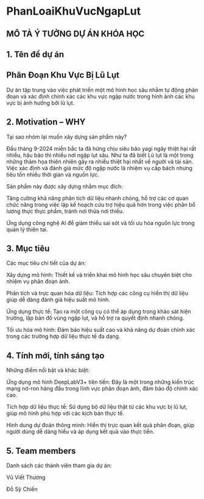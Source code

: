 # PhanLoaiKhuVucNgapLut
## MÔ TẢ Ý TƯỞNG DỰ ÁN KHÓA HỌC

## 1. Tên đề dự án
## Phân Đoạn Khu Vực Bị Lũ Lụt

Dự án tập trung vào việc phát triển một mô hình học sâu nhằm tự động phân đoạn và xác định chính xác các khu vực ngập nước trong hình ảnh các khu vực bị ảnh hưởng bởi lũ lụt.

## 2. Motivation – WHY
Tại sao nhóm lại muốn xây dựng sản phẩm này?

Đầu tháng 9-2024 miền bắc ta đã hứng chịu siêu bão yagi ngây thiệt hại rất nhiều, hậu bão thì nhiều nơi ngập lụt sâu. Như ta đã biết Lũ lụt là một trong những thảm họa thiên nhiên gây ra nhiều thiệt hại nhất về người và tài sản. Việc xác định và đánh giá mức độ ngập nước là nhiệm vụ cấp bách nhưng tiêu tốn nhiều thời gian và nguồn lực.

Sản phẩm này được xây dựng nhằm mục đích:

Tăng cường khả năng phân tích dữ liệu nhanh chóng, hỗ trợ các cơ quan chức năng trong việc lập kế hoạch cứu trợ hiệu quả hơn trong việc phân bổ lương thực thực phẩm, tránh nơi thừa nơi thiếu.

Ứng dụng công nghệ AI để giảm thiểu sai sót và tối ưu hóa nguồn lực trong quản lý thiên tai.

## 3. Mục tiêu
Các mục tiêu chi tiết của dự án:

Xây dựng mô hình: Thiết kế và triển khai mô hình học sâu chuyên biệt cho nhiệm vụ phân đoạn ảnh.

Phân tích và trực quan hóa dữ liệu: Tích hợp các công cụ hiển thị dữ liệu giúp dễ dàng đánh giá hiệu suất mô hình.

Ứng dụng thực tế: Tạo ra một công cụ có thể áp dụng trong khảo sát hiện trường, lập bản đồ vùng ngập lụt, và hỗ trợ ra quyết định nhanh chóng.

Tối ưu hóa mô hình: Đảm bảo hiệu suất cao và khả năng dự đoán chính xác trong các trường hợp dữ liệu thực tế đa dạng.

## 4. Tính mới, tính sáng tạo
Những điểm nổi bật và khác biệt:

Ứng dụng mô hình DeepLabV3+ tiên tiến: Đây là một trong những kiến trúc mạng nơ-ron hàng đầu trong lĩnh vực phân đoạn ảnh, đảm bảo độ chính xác cao.

Tích hợp dữ liệu thực tế: Sử dụng bộ dữ liệu thật từ các khu vực bị lũ lụt, giúp mô hình phù hợp với các kịch bản thực tế.

Hình dung dự đoán thông minh: Hiển thị trực quan kết quả phân đoạn, giúp người dùng dễ dàng hiểu và áp dụng kết quả vào thực tiễn.

## 5. Team members
Danh sách các thành viên tham gia dự án:

Vũ Viết Thương 

Đỗ Sỹ Chiến
